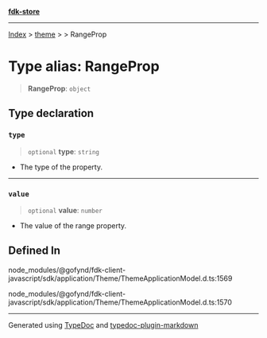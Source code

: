 [**fdk-store**](../../../README.md)
***

[Index](../../../API.md) > [theme](../../README.md) > [<internal>](../README.md) > RangeProp

# Type alias: RangeProp

> **RangeProp**: `object`

## Type declaration

### `type`

> `optional` **type**: `string`

- The type of the property.

***

### `value`

> `optional` **value**: `number`

- The value of the range property.

## Defined In

node\_modules/@gofynd/fdk-client-javascript/sdk/application/Theme/ThemeApplicationModel.d.ts:1569

node\_modules/@gofynd/fdk-client-javascript/sdk/application/Theme/ThemeApplicationModel.d.ts:1570

***
Generated using [TypeDoc](https://typedoc.org/) and [typedoc-plugin-markdown](https://www.npmjs.com/package/typedoc-plugin-markdown)
